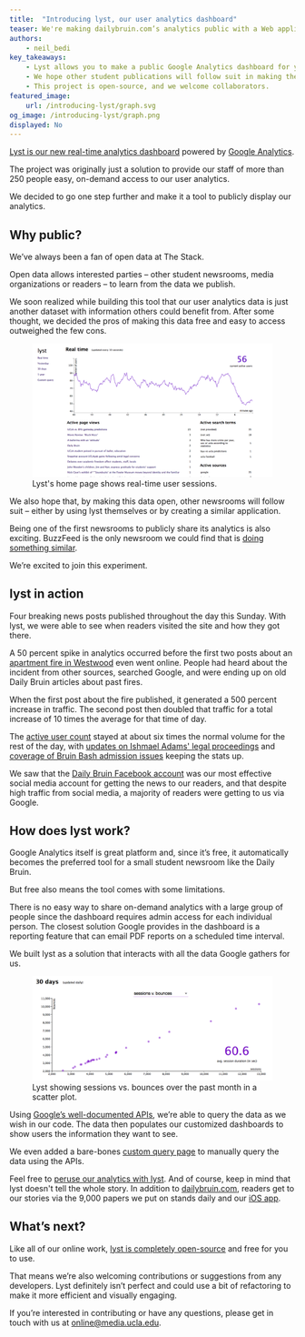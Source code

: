 ```yaml
---
title:  "Introducing lyst, our user analytics dashboard"
teaser: We're making dailybruin.com’s analytics public with a Web application we developed.
authors:
    - neil_bedi
key_takeaways:
    - Lyst allows you to make a public Google Analytics dashboard for your website.
    - We hope other student publications will follow suit in making their analytics public.
    - This project is open-source, and we welcome collaborators.
featured_image:
    url: /introducing-lyst/graph.svg
og_image: /introducing-lyst/graph.png
displayed: No
---
```

[Lyst is our new real-time analytics dashboard](http://lyst.dailybruin.com/) powered by [Google Analytics](http://google.com/analytics/).

The project was originally just a solution to provide our staff of more than 250 people easy, on-demand access to our user analytics.

We decided to go one step further and make it a tool to publicly display our analytics.

## Why public?

We’ve always been a fan of open data at The Stack.

Open data allows interested parties – other student newsrooms, media organizations or readers – to learn from the data we publish.

We soon realized while building this tool that our user analytics data is just another dataset with information others could benefit from. After some thought, we decided the pros of making this data free and easy to access outweighed the few cons.

<figure class="image">
    <img src="/img/posts/introducing-lyst/realtime.png"/>
    <figcaption>Lyst's home page shows real-time user sessions.</figcaption>
</figure>

We also hope that, by making this data open, other newsrooms will follow suit – either by using lyst themselves or by creating a similar application.

Being one of the first newsrooms to publicly share its analytics is also exciting. BuzzFeed is the only newsroom we could find that is [doing something similar](http://www.buzzfeed.com/dashboard/buzzfeed).

We’re excited to join this experiment.

## lyst in action

Four breaking news posts published throughout the day this Sunday. With lyst, we were able to see when readers visited the site and how they got there.

A 50 percent spike in analytics occurred before the first two posts about an [apartment fire in Westwood](http://dailybruin.com/2015/09/21/ucla-student-found-dead-after-roebling-structure-fire/) even went online. People had heard about the incident from other sources, searched Google, and were ending up on old Daily Bruin articles about past fires.

When the first post about the fire published, it generated a 500 percent increase in traffic. The second post then doubled that traffic for a total increase of 10 times the average for that time of day.

The [active user count](https://developers.google.com/analytics/devguides/reporting/realtime/dimsmets/user#rt:activeUsers) stayed at about six times the normal volume for the rest of the day, with [updates on Ishmael Adams' legal proceedings](http://dailybruin.com/2015/09/21/ishmael-adams-will-not-face-felony-charges-for-alleged-robbery/) and [coverage of Bruin Bash admission issues](http://dailybruin.com/2015/09/21/cec-cac-run-out-of-bruin-bash-wristbands-despite-guaranteeing-admission/) keeping the stats up.

We saw that the [Daily Bruin Facebook account](https://www.facebook.com/dailybruin) was our most effective social media account for getting the news to our readers, and that despite high traffic from social media, a majority of readers were getting to us via Google.

## How does lyst work?

Google Analytics itself is great platform and, since it’s free, it automatically becomes the preferred tool for a small student newsroom like the Daily Bruin.

But free also means the tool comes with some limitations.

There is no easy way to share on-demand analytics with a large group of people since the dashboard requires admin access for each individual person. The closest solution Google provides in the dashboard is a reporting feature that can email PDF reports on a scheduled time interval.

We built lyst as a solution that interacts with all the data Google gathers for us.

<figure class="image right">
    <img src="/img/posts/introducing-lyst/month_sessions_bounces.png"/>
    <figcaption>Lyst showing sessions vs. bounces over the past month in a scatter plot.</figcaption>
</figure>

Using [Google’s well-documented APIs](https://developers.google.com/analytics/?hl=en), we’re able to query the data as we wish in our code. The data then populates our customized dashboards to show users the information they want to see.

We even added a bare-bones [custom query page](http://lyst.dailybruin.com/custom) to manually query the data using the APIs.

Feel free to [peruse our analytics with lyst](http://lyst.dailybruin.com/). And of course, keep in mind that lyst doesn't tell the whole story. In addition to [dailybruin.com](http://dailybruin.com), readers get to our stories via the 9,000 papers we put on stands daily and our [iOS app](https://itunes.apple.com/us/app/the-ucla-daily-bruin/id784097181).

## What’s next?

Like all of our online work, [lyst is completely open-source](http://github.com/nbedi/lyst) and free for you to use.

That means we’re also welcoming contributions or suggestions from any developers. Lyst definitely isn’t perfect and could use a bit of refactoring to make it more efficient and visually engaging.

If you’re interested in contributing or have any questions, please get in touch with us at [online@media.ucla.edu](mailto:online@media.ucla.edu).

